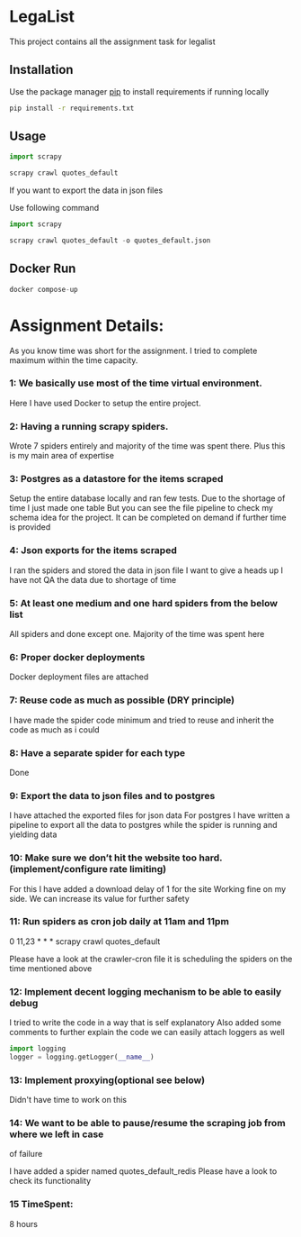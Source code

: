 # LegaList

This project contains all the assignment task for legalist

## Installation

Use the package manager [pip](https://pip.pypa.io/en/stable/) to install requirements 
if running locally

```bash
pip install -r requirements.txt
```

## Usage

```python
import scrapy

scrapy crawl quotes_default

```

If you want to export the data in json files

Use following command

```python
import scrapy

scrapy crawl quotes_default -o quotes_default.json

```

## Docker Run

```python
docker compose-up

```

# Assignment Details:

As you know time was short for the assignment.
I tried to complete maximum within the time capacity.

### 1: We basically use most of the time virtual environment.

Here I have used Docker to setup the entire project.


### 2: Having a running scrapy spiders.

Wrote 7 spiders entirely and majority of the time was spent there.
Plus this is my main area of expertise


### 3: Postgres as a datastore for the items scraped

Setup the entire database locally and ran few tests.
Due to the shortage of time I just made one table
But you can see the file pipeline to check my schema idea
for the project.
It can be completed on demand if further time is provided


### 4: Json exports for the items scraped

I ran the spiders and stored the data in json file
I want to give a heads up I have not QA the data due
to shortage of time


### 5: At least one medium and one hard spiders from the below list

All spiders and done except one.
Majority of the time was spent here


### 6: Proper docker deployments

Docker deployment files are attached


### 7: Reuse code as much as possible (DRY principle)

I have made the spider code minimum and tried to reuse and
inherit the code as much as i could


### 8: Have a separate spider for each type

Done


### 9: Export the data to json files and to postgres

I have attached the exported files for json data
For postgres I have written a pipeline to export all 
the data to postgres while the spider is running
and yielding data


### 10: Make sure we don’t hit the website too hard. (implement/configure rate limiting)

For this I have added a download delay of 1 for the site
Working fine on my side. We can increase its value for further safety 


### 11: Run spiders as cron job daily at 11am and 11pm

0 11,23 * * * scrapy crawl quotes_default

Please have a look at the crawler-cron file
it is scheduling the spiders on the time mentioned above


### 12: Implement decent logging mechanism to be able to easily debug

I tried to write the code in a way that is self explanatory
Also added some comments to further explain the code 
we can easily attach loggers as well

```python
import logging
logger = logging.getLogger(__name__)
```

### 13: Implement proxying(optional see below)

Didn't have time to work on this


### 14: We want to be able to pause/resume the scraping job from where we left in case
of failure

 I have added a spider named quotes_default_redis
 Please have a look to check its functionality
 
 
### 15 TimeSpent:
8 hours
 